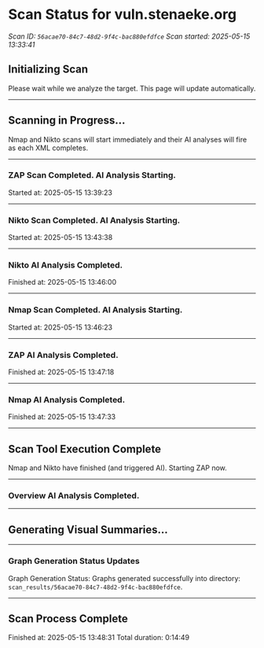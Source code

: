 # Scan Status for vuln.stenaeke.org

*Scan ID: `56acae70-84c7-48d2-9f4c-bac880efdfce`*
*Scan started: 2025-05-15 13:33:41*

## Initializing Scan

Please wait while we analyze the target. This page will update automatically.

---

## Scanning in Progress...

Nmap and Nikto scans will start immediately and their AI analyses will fire as each XML completes.

---

### ZAP Scan Completed. AI Analysis Starting.
Started at: 2025-05-15 13:39:23


---

### Nikto Scan Completed. AI Analysis Starting.
Started at: 2025-05-15 13:43:38


---

### Nikto AI Analysis Completed.
Finished at: 2025-05-15 13:46:00


---

### Nmap Scan Completed. AI Analysis Starting.
Started at: 2025-05-15 13:46:23


---

### ZAP AI Analysis Completed.
Finished at: 2025-05-15 13:47:18


---

### Nmap AI Analysis Completed.
Finished at: 2025-05-15 13:47:33


---

## Scan Tool Execution Complete

Nmap and Nikto have finished (and triggered AI). Starting ZAP now.

---

### Overview AI Analysis Completed.

---

## Generating Visual Summaries...

---

### Graph Generation Status Updates

Graph Generation Status: Graphs generated successfully into directory: `scan_results/56acae70-84c7-48d2-9f4c-bac880efdfce`.

---

## Scan Process Complete

Finished at: 2025-05-15 13:48:31
Total duration: 0:14:49

